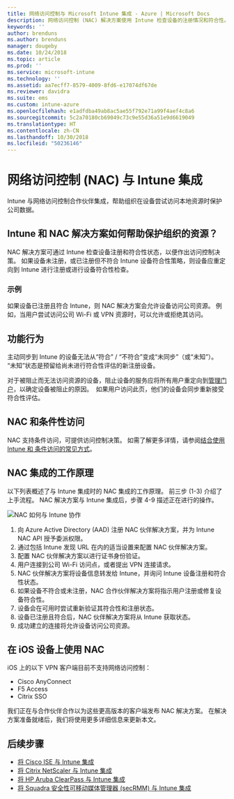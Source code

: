 ```yaml
---
title: 网络访问控制与 Microsoft Intune 集成 - Azure | Microsoft Docs
description: 网络访问控制 (NAC) 解决方案使用 Intune 检查设备的注册情况和符合性。 NAC 内含某些行为，并且能与条件访问配合使用。 请参阅相关步骤载入，并获取合作伙伴解决方案的列表。
keywords: ''
author: brenduns
ms.author: brenduns
manager: dougeby
ms.date: 10/24/2018
ms.topic: article
ms.prod: ''
ms.service: microsoft-intune
ms.technology: ''
ms.assetid: aa7ecff7-8579-4009-8fd6-e17074df67de
ms.reviewer: davidra
ms.suite: ems
ms.custom: intune-azure
ms.openlocfilehash: e1adfdba49ab8ac5ae55f792e71a99f4aef4c8a6
ms.sourcegitcommit: 5c2a70180cb69049c73c9e55d36a51e9d6619049
ms.translationtype: HT
ms.contentlocale: zh-CN
ms.lasthandoff: 10/30/2018
ms.locfileid: "50236146"
---
```

# <a name="network-access-control-nac-integration-with-intune"></a>网络访问控制 (NAC) 与 Intune 集成

Intune 与网络访问控制合作伙伴集成，帮助组织在设备尝试访问本地资源时保护公司数据。

## <a name="how-do-intune-and-nac-solutions-help-protect-your-organization-resources"></a>Intune 和 NAC 解决方案如何帮助保护组织的资源？

NAC 解决方案可通过 Intune 检查设备注册和符合性状态，以便作出访问控制决策。 如果设备未注册，或已注册但不符合 Intune 设备符合性策略，则设备应重定向到 Intune 进行注册或进行设备符合性检查。

### <a name="example"></a>示例

如果设备已注册且符合 Intune，则 NAC 解决方案会允许设备访问公司资源。 例如，当用户尝试访问公司 Wi-Fi 或 VPN 资源时，可以允许或拒绝其访问。

## <a name="feature-behaviors"></a>功能行为

主动同步到 Intune 的设备无法从“符合” / “不符合”变成“未同步”（或“未知”）。 “未知”状态是预留给尚未进行符合性评估的新注册设备。

对于被阻止而无法访问资源的设备，阻止设备的服务应将所有用户重定向到[管理门户](https://portal.manage.microsoft.com)，以确定设备被阻止的原因。  如果用户访问此页，他们的设备会同步重新接受符合性评估。

## <a name="nac-and-conditional-access"></a>NAC 和条件性访问

NAC 支持条件访问，可提供访问控制决策。 如需了解更多详情，请参阅[结合使用 Intune 和 条件访问的常见方式](conditional-access-intune-common-ways-use.md)。

## <a name="how-the-nac-integration-works"></a>NAC 集成的工作原理

以下列表概述了与 Intune 集成时的 NAC 集成的工作原理。 前三步 (1-3) 介绍了上手流程。 NAC 解决方案与 Intune 集成后，步骤 4-9 描述正在进行的操作。

![NAC 如何与 Intune 协作](./media/ca-intune-common-ways-2.png)

1. 向 Azure Active Directory (AAD) 注册 NAC 伙伴解决方案，并为 Intune NAC API 授予委派权限。
2. 通过包括 Intune 发现 URL 在内的适当设置来配置 NAC 伙伴解决方案。
3. 配置 NAC 伙伴解决方案以进行证书身份验证。
4. 用户连接到公司 Wi-Fi 访问点，或者提出 VPN 连接请求。
5. NAC 伙伴解决方案将设备信息转发给 Intune，并询问 Intune 设备注册和符合性状态。
6. 如果设备不符合或未注册，NAC 合作伙伴解决方案将指示用户注册或修复设备符合性。
7. 设备会在可用时尝试重新验证其符合性和注册状态。
8. 设备已注册且符合后，NAC 伙伴解决方案将从 Intune 获取状态。
9. 成功建立的连接将允许设备访问公司资源。

## <a name="use-nac-on-your-ios-devices"></a>在 iOS 设备上使用 NAC

iOS 上的以下 VPN 客户端目前不支持网络访问控制：
-   Cisco AnyConnect
-   F5 Access
-   Citrix SSO  

我们正在与合作伙伴合作以为这些更高版本的客户端发布 NAC 解决方案。 在解决方案准备就绪后，我们将使用更多详细信息来更新本文。 


## <a name="next-steps"></a>后续步骤

- [将 Cisco ISE 与 Intune 集成](http://www.cisco.com/c/en/us/td/docs/security/ise/2-1/admin_guide/b_ise_admin_guide_21/b_ise_admin_guide_20_chapter_01000.html)
- [将 Citrix NetScaler 与 Intune 集成](http://docs.citrix.com/en-us/netscaler-gateway/12/microsoft-intune-integration/configuring-network-access-control-device-check-for-netscaler-gateway-virtual-server-for-single-factor-authentication-deployment.html)
- [将 HP Aruba ClearPass 与 Intune 集成](https://support.arubanetworks.com/Documentation/tabid/77/DMXModule/512/Command/Core_Download/Default.aspx?EntryId=31271)
- [将 Squadra 安全性可移动媒体管理器 (secRMM) 与 Intune 集成](http://www.squadratechnologies.com/StaticContent/ProductDownload/secRMM/9.9.0.0/secRMMIntuneAccessControlSetupGuide.pdf)
